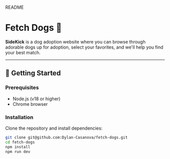
README

# Fetch Dogs 🐶

**SideKick** is a dog adoption website where you can browse through adorable dogs up for adoption, select your favorites, and we'll help you find your best match.

---

## 🚀 Getting Started

### Prerequisites

- Node.js (v18 or higher)
- Chrome browser

### Installation

Clone the repository and install dependencies:

```bash
git clone git@github.com:Dylan-Casanova/fetch-dogs.git
cd fetch-dogs
npm install
npm run dev
